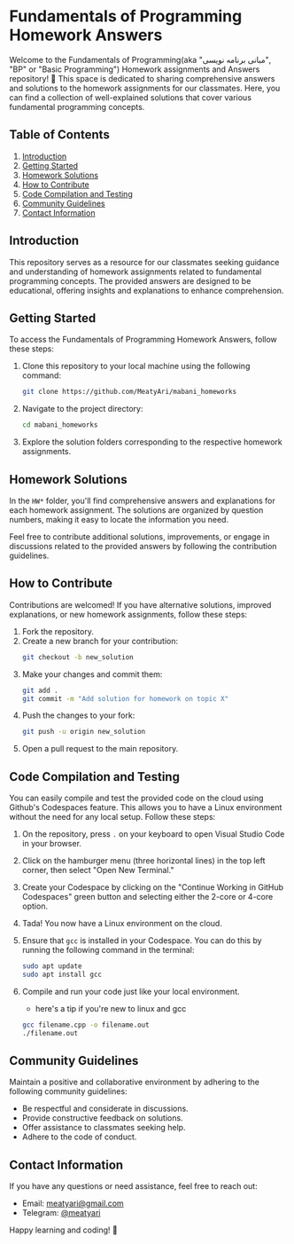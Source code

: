 # Fundamentals of Programming Homework Answers

Welcome to the Fundamentals of Programming(aka "مبانی برنامه نویسی", "BP" or "Basic Programming") Homework assignments and Answers repository! 🚀 This space is dedicated to sharing comprehensive answers and solutions to the homework assignments for our classmates. Here, you can find a collection of well-explained solutions that cover various fundamental programming concepts.

## Table of Contents

1. [Introduction](#introduction)
2. [Getting Started](#getting-started)
3. [Homework Solutions](#homework-solutions)
4. [How to Contribute](#how-to-contribute)
5. [Code Compilation and Testing](#code-compilation-and-testing)
6. [Community Guidelines](#community-guidelines)
7. [Contact Information](#contact-information)

## Introduction

This repository serves as a resource for our classmates seeking guidance and understanding of homework assignments related to fundamental programming concepts. The provided answers are designed to be educational, offering insights and explanations to enhance comprehension.

## Getting Started

To access the Fundamentals of Programming Homework Answers, follow these steps:

1. Clone this repository to your local machine using the following command:
   ```bash
   git clone https://github.com/MeatyAri/mabani_homeworks
   ```
2. Navigate to the project directory:
   ```bash
   cd mabani_homeworks
   ```
3. Explore the solution folders corresponding to the respective homework assignments.

## Homework Solutions

In the `HW*` folder, you'll find comprehensive answers and explanations for each homework assignment. The solutions are organized by question numbers, making it easy to locate the information you need.

Feel free to contribute additional solutions, improvements, or engage in discussions related to the provided answers by following the contribution guidelines.

## How to Contribute

Contributions are welcomed! If you have alternative solutions, improved explanations, or new homework assignments, follow these steps:

1. Fork the repository.
2. Create a new branch for your contribution:
   ```bash
   git checkout -b new_solution
   ```
3. Make your changes and commit them:
   ```bash
   git add .
   git commit -m "Add solution for homework on topic X"
   ```
4. Push the changes to your fork:
   ```bash
   git push -u origin new_solution
   ```
5. Open a pull request to the main repository.

## Code Compilation and Testing

You can easily compile and test the provided code on the cloud using Github's Codespaces feature. This allows you to have a Linux environment without the need for any local setup. Follow these steps:

1. On the repository, press `.` on your keyboard to open Visual Studio Code in your browser.

2. Click on the hamburger menu (three horizontal lines) in the top left corner, then select "Open New Terminal."

3. Create your Codespace by clicking on the "Continue Working in GitHub Codespaces" green button and selecting either the 2-core or 4-core option.

4. Tada! You now have a Linux environment on the cloud.

5. Ensure that `gcc` is installed in your Codespace. You can do this by running the following command in the terminal:
   ```bash
   sudo apt update
   sudo apt install gcc
   ```
6. Compile and run your code just like your local environment.
    - here's a tip if you're new to linux and gcc
    ```bash
    gcc filename.cpp -o filename.out
    ./filename.out
    ```

## Community Guidelines

Maintain a positive and collaborative environment by adhering to the following community guidelines:

- Be respectful and considerate in discussions.
- Provide constructive feedback on solutions.
- Offer assistance to classmates seeking help.
- Adhere to the code of conduct.

## Contact Information

If you have any questions or need assistance, feel free to reach out:

- Email: [meatyari@gmail.com](mailto:meatyari@gmail.com)
- Telegram: [@meatyari](https://t.me/meatyari)

Happy learning and coding! 🚀
